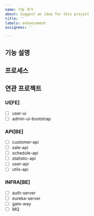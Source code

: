 ```yaml
---
name: 기능 추가
about: Suggest an idea for this project
title: ''
labels: enhancement
assignees: ''

---
```


## 기능 설명

## 프로세스

## 연관 프로젝트
### UI[FE]
- [ ] user-ui
- [ ] admin-ui-bootstrap

### API[BE]
- [ ] customer-api
- [ ] sale-api
- [ ] schedule-api
- [ ] statistic-api
- [ ] user-api
- [ ] utils-api

### INFRA[BE]
- [ ] auth-server
- [ ] eureka-server
- [ ] gate-way
- [ ] MQ
